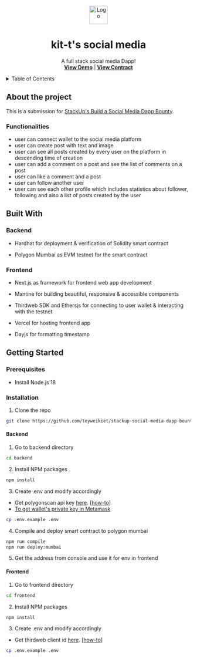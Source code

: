 <br />
<div align="center">
  <a href="https://github.com/teyweikiet/stackup-social-media-dapp-bounty">
    <img src="frontend/app/favicon.ico" alt="Logo" width="50" height="50">
  </a>

  <h1 align="center" style="border-bottom: 0;">kit-t's social media</h1>

  <p align="center">
    A full stack social media Dapp!
    <br />
    <a href="https://kit-t-social-media-bounty.vercel.app/"><strong>View Demo</strong></a>
    |
    <a href="https://mumbai.polygonscan.com/address/0x73DEf271F430644dcfCD5c1967B8e4A208d80e99#code"><strong>View Contract</strong></a>
    <br />
  </p>
</div>

<details>
  <summary>Table of Contents</summary>
  <ol>
    <li>
      <a href="#about-the-project">About The Project</a>
      <ul>
        <li><a href="#functionalities">Functionalities</a></li>
      </ul>
    </li>
    <li>
      <a href="#built-with">Built With</a>
      <ul>
        <li><a href="#backend">Backend</a></li>
        <li><a href="#frontend">Frontend</a></li>
      </ul>
    </li>
    <li>
      <a href="#getting-started">Getting Started</a>
      <ul>
        <li><a href="#prerequisites">Prerequisites</a></li>
        <li><a href="#installation">Installation</a></li>
      </ul>
    </li>
  </ol>
</details>

## About the project

This is a submission for [StackUp's Build a Social Media Dapp Bounty](https://app.stackup.dev/bounty/build-a-social-dapp).

### Functionalities

- user can connect wallet to the social media platform
- user can create post with text and image
- user can see all posts created by every user on the platform in descending time of creation
- user can add a comment on a post and see the list of comments on a post
- user can like a comment and a post
- user can follow another user
- user can see each other profile which includes statistics about follower, following and also a list of posts created by the user

## Built With

### Backend

- Hardhat for deployment & verification of Solidity smart contract

- Polygon Mumbai as EVM testnet for the smart contract

### Frontend

- Next.js as framework for frontend web app development

- Mantine for building beautiful, responsive & accessible components

- Thirdweb SDK and Ethersjs for connecting to user wallet & interacting with the testnet

- Vercel for hosting frontend app

- Dayjs for formatting timestamp

## Getting Started

### Prerequisites

- Install Node.js 18

### Installation

1. Clone the repo
```sh
git clone https://github.com/teyweikiet/stackup-social-media-dapp-bounty
```

#### Backend

1. Go to backend directory
```sh
cd backend
```

2. Install NPM packages
```sh
npm install
```

3. Create .env and modify accordingly
  - Get polygonscan api key [here](https://polygonscan.com/myaccount). [[how-to](https://docs.polygonscan.com/getting-started/viewing-api-usage-statistics)]
  - [To get wallet's private key in Metamask](https://support.metamask.io/hc/en-us/articles/360015289632-How-to-export-an-account-s-private-key)
```sh
cp .env.example .env
```

4. Compile and deploy smart contract to polygon mumbai
```sh
npm run compile
npm run deploy:mumbai
```

5. Get the address from console and use it for env in frontend

#### Frontend

1. Go to frontend directory
```sh
cd frontend
```

2. Install NPM packages
```sh
npm install
```

3. Create .env and modify accordingly
  - Get thirdweb client id [here](https://thirdweb.com/create-api-key). [[how-to](https://portal.thirdweb.com/api-keys#creating-an-api-key)]
```sh
cp .env.example .env
```
